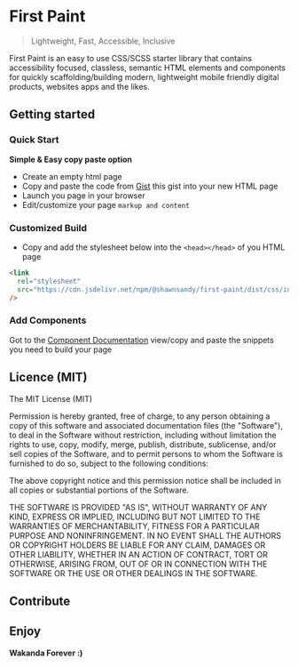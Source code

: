 # First Paint

> Lightweight, Fast, Accessible, Inclusive

First Paint is an easy to use CSS/SCSS starter library that contains accessibility focused, classless, semantic HTML elements and components for quickly scaffolding/building modern, lightweight mobile friendly digital products, websites apps and the likes.

## Getting started

### Quick Start

**Simple & Easy copy paste option**

- Create an empty html page
- Copy and paste the code from [Gist](https://gist.github.com/shawn-sandy/0be9ce998760ec2193e31ac1d7ae2e85) this gist into your new HTML page
- Launch you page in your browser
- Edit/customize your page `markup and content`

### Customized Build

- Copy and add the stylesheet below into the `<head></head>` of you HTML page

```html
<link
  rel="stylesheet"
  src="https://cdn.jsdelivr.net/npm/@shawnsandy/first-paint/dist/css/index.css"
/>
```

### Add Components

Got to the [Component Documentation](./DOCUMENTS.md) view/copy and paste the snippets you need to build your page

<script src="https://gist.github.com/shawn-sandy/bcc3739439954599280f6acd6432c127.js"></script>

## Licence (MIT)

The MIT License (MIT)

Permission is hereby granted, free of charge, to any person obtaining a copy of this software and associated documentation files (the "Software"), to deal in the Software without restriction, including without limitation the rights to use, copy, modify, merge, publish, distribute, sublicense, and/or sell copies of the Software, and to permit persons to whom the Software is furnished to do so, subject to the following conditions:

The above copyright notice and this permission notice shall be included in all copies or substantial portions of the Software.

THE SOFTWARE IS PROVIDED "AS IS", WITHOUT WARRANTY OF ANY KIND, EXPRESS OR IMPLIED, INCLUDING BUT NOT LIMITED TO THE WARRANTIES OF MERCHANTABILITY, FITNESS FOR A PARTICULAR PURPOSE AND NONINFRINGEMENT. IN NO EVENT SHALL THE AUTHORS OR COPYRIGHT HOLDERS BE LIABLE FOR ANY CLAIM, DAMAGES OR OTHER LIABILITY, WHETHER IN AN ACTION OF CONTRACT, TORT OR OTHERWISE, ARISING FROM, OUT OF OR IN CONNECTION WITH THE SOFTWARE OR THE USE OR OTHER DEALINGS IN THE SOFTWARE.

## Contribute

## Enjoy

**Wakanda Forever :)**
